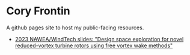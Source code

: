 # Cory Frontin
A github pages site to host my public-facing resources.

- [2023 NAWEA/WindTech slides: "Design space exploration for novel reduced-vortex turbine rotors using free vortex wake methods"](NAWEA_working.pdf)
